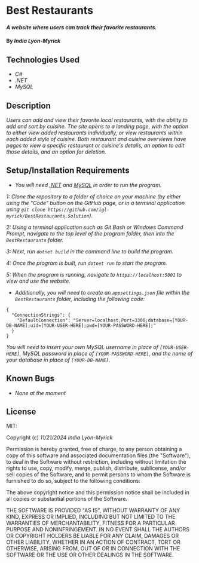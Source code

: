 # Best Restaurants

#### _A website where users can track their favorite restaurants._

#### By _**India Lyon-Myrick**_

## Technologies Used

* _C#_
* _.NET_
* _MySQL_

## Description

_Users can add and view their favorite local restaurants, with the ability to add and sort by cuisine. The site opens to a landing page, with the option to either view added restaurants individually, or view restaurants within each added style of cuisine. Both restaurant and cuisine overviews have pages to view a specific restaurant or cuisine's details, an option to edit those details, and an option for deletion._

## Setup/Installation Requirements

* _You will need [.NET](https://dotnet.microsoft.com/en-us/download/dotnet/6.0) and [MySQL](https://downloads.mysql.com/archives/get/p/25/file/mysql-installer-web-community-8.0.19.0.msi) in order to run the program._

_1: Clone the repository to a folder of choice on your machine (by either using the "Code" button on the GitHub page, or in a terminal application using `git clone https://github.com/igl-myrick/BestRestaurants.Solution`)._

_2: Using a terminal application such as Git Bash or Windows Command Prompt, navigate to the top level of the program folder, then into the `BestRestaurants` folder._

_3: Next, run `dotnet build` in the command line to build the program._

_4: Once the program is built, run `dotnet run` to start the program._

_5: When the program is running, navigate to `https://localhost:5001` to view and use the website._

* _Additionally, you will need to create an `appsettings.json` file within the `BestRestaurants` folder, including the following code:_

```
{
  "ConnectionStrings": {
    "DefaultConnection": "Server=localhost;Port=3306;database=[YOUR-DB-NAME];uid=[YOUR-USER-HERE];pwd=[YOUR-PASSWORD-HERE];"
  }
}
```

_You will need to insert your own MySQL username in place of `[YOUR-USER-HERE]`, MySQL password in place of `[YOUR-PASSWORD-HERE]`, and the name of your database in place of `[YOUR-DB-NAME]`._

## Known Bugs

* _None at the moment_

## License

MIT:

Copyright (c) _11/21/2024_ _India Lyon-Myrick_

Permission is hereby granted, free of charge, to any person obtaining a copy of this software and associated documentation files (the "Software"), to deal in the Software without restriction, including without limitation the rights to use, copy, modify, merge, publish, distribute, sublicense, and/or sell copies of the Software, and to permit persons to whom the Software is furnished to do so, subject to the following conditions:

The above copyright notice and this permission notice shall be included in all copies or substantial portions of the Software.

THE SOFTWARE IS PROVIDED "AS IS", WITHOUT WARRANTY OF ANY KIND, EXPRESS OR IMPLIED, INCLUDING BUT NOT LIMITED TO THE WARRANTIES OF MERCHANTABILITY, FITNESS FOR A PARTICULAR PURPOSE AND NONINFRINGEMENT. IN NO EVENT SHALL THE AUTHORS OR COPYRIGHT HOLDERS BE LIABLE FOR ANY CLAIM, DAMAGES OR OTHER LIABILITY, WHETHER IN AN ACTION OF CONTRACT, TORT OR OTHERWISE, ARISING FROM, OUT OF OR IN CONNECTION WITH THE SOFTWARE OR THE USE OR OTHER DEALINGS IN THE SOFTWARE.
